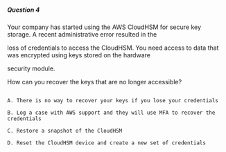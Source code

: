##### Question 4

Your company has started using the AWS CloudHSM for secure key storage. A recent
administrative error resulted in the

loss of credentials to access the CloudHSM. You need access to data that was
encrypted using keys stored on the hardware

security module.

How can you recover the keys that are no longer accessible?

```

A. There is no way to recover your keys if you lose your credentials

B. Log a case with AWS support and they will use MFA to recover the credentials

C. Restore a snapshot of the CloudHSM

D. Reset the CloudHSM device and create a new set of credentials

```

